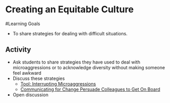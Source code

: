 # Creating an Equitable Culture

#Learning Goals
+ To share strategies for dealing with difficult situations.

## Activity
+ Ask students to share strategies they have used to deal with microaggressions or to acknowledge diversity without making someone feel awkward
+ Discuss these strategies
  + [Tool: Interrupting Microaggressions](http://ucop.edu/academic-personnel-programs//_files/seminars/Tool_Interrupt_Microaggressions.pdf)
  + [Communicating for Change Persuade Colleagues to Get On Board](https://www.ncwit.org/sites/default/files/resources/communicatingforchange_02202013.pdf)
+ Open discussion
